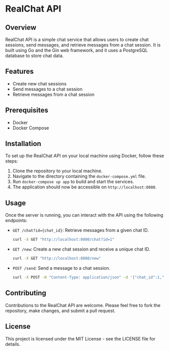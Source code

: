 # RealChat API

## Overview
RealChat API is a simple chat service that allows users to create chat sessions, send messages, and retrieve messages from a chat session. It is built using Go and the Gin web framework, and it uses a PostgreSQL database to store chat data.

## Features
- Create new chat sessions
- Send messages to a chat session
- Retrieve messages from a chat session

## Prerequisites
- Docker
- Docker Compose

## Installation
To set up the RealChat API on your local machine using Docker, follow these steps:

1. Clone the repository to your local machine.
2. Navigate to the directory containing the `docker-compose.yml` file.
3. Run `docker-compose up app` to build and start the services.
4. The application should now be accessible on `http://localhost:8080`.

## Usage
Once the server is running, you can interact with the API using the following endpoints:

- `GET /chat?id={chat_id}`: Retrieve messages from a given chat ID.
  ```sh
  curl -X GET "http://localhost:8080/chat?id=1"
  ```
- `GET /new`: Create a new chat session and receive a unique chat ID.
  ```sh
  curl -X GET "http://localhost:8080/new"
  ```
- `POST /send`: Send a message to a chat session.
  ```sh
  curl -X POST -H "Content-Type: application/json" -d '{"chat_id":1,"sender_id":1,"text":"Hello, World!"}' "http://localhost:8080/send"
  ```

## Contributing
Contributions to the RealChat API are welcome. Please feel free to fork the repository, make changes, and submit a pull request.

## License
This project is licensed under the MIT License - see the LICENSE file for details.
